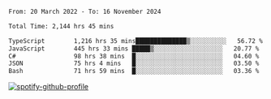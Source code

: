 <!--START_SECTION:waka-->

```txt
From: 20 March 2022 - To: 16 November 2024

Total Time: 2,144 hrs 45 mins

TypeScript        1,216 hrs 35 mins██████████████▒░░░░░░░░░░   56.72 %
JavaScript        445 hrs 33 mins █████▒░░░░░░░░░░░░░░░░░░░   20.77 %
C#                98 hrs 38 mins  █░░░░░░░░░░░░░░░░░░░░░░░░   04.60 %
JSON              75 hrs 4 mins   █░░░░░░░░░░░░░░░░░░░░░░░░   03.50 %
Bash              71 hrs 59 mins  █░░░░░░░░░░░░░░░░░░░░░░░░   03.36 %
```

<!--END_SECTION:waka-->
[![spotify-github-profile](https://spotify-github-profile.vercel.app/api/view?uid=c00zprrvy9xiloa9qnco3hmng&cover_image=true&theme=novatorem&show_offline=false&background_color=121212&bar_color=53b14f&bar_color_cover=false)](https://spotify-github-profile.vercel.app/api/view?uid=c00zprrvy9xiloa9qnco3hmng&redirect=true)



